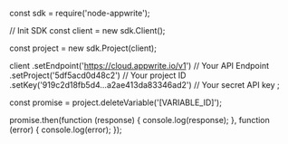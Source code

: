 const sdk = require('node-appwrite');

// Init SDK
const client = new sdk.Client();

const project = new sdk.Project(client);

client
    .setEndpoint('https://cloud.appwrite.io/v1') // Your API Endpoint
    .setProject('5df5acd0d48c2') // Your project ID
    .setKey('919c2d18fb5d4...a2ae413da83346ad2') // Your secret API key
;

const promise = project.deleteVariable('[VARIABLE_ID]');

promise.then(function (response) {
    console.log(response);
}, function (error) {
    console.log(error);
});